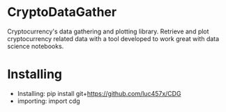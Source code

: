 # CryptoDataGather

Cryptocurrency's data gathering and plotting library.
Retrieve and plot cryptocurrency related data with a tool developed to work great with data science notebooks.

# Installing

* Installing: pip install git+https://github.com/luc457x/CDG
* importing: import cdg
